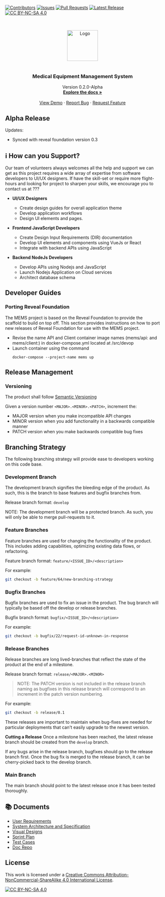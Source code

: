 <div id="top"></div>


[![Contributors][contributors-shield]][contributors-url]
[![Issues][issues-shield]][issues-url]
[![Pull Requests][pr-shield]][pr-url]
[![Latest Release][release-shield]][release-url]
[![CC BY-NC-SA 4.0][cc-by-nc-sa-shield]][cc-by-nc-sa]

<!-- PROJECT LOGO -->
<br />
<br />
<div align="center">
  <a href="https://github.com/github_username/repo_name">
    <img src= "https://user-images.githubusercontent.com/8020014/198841940-ea0dacf5-b8ab-4dce-a629-74443cdb5f86.svg" alt="Logo" height="100">
  </a>
<br />
<br />
<h3 align="center">Medical Equipment Management System</h3>

  <p align="center">
    Version 0.2.0-Alpha
    <br />
    <a href="https://github.com/github_username/repo_name"><strong>Explore the docs »</strong></a>
    <br />
    <br />
    <a href="https://github.com/github_username/repo_name">View Demo</a>
    ·
    <a href="https://github.com/github_username/repo_name/issues">Report Bug</a>
    ·
    <a href="https://github.com/github_username/repo_name/issues">Request Feature</a>
  </p>
</div>

## Alpha Release
Updates:

  - Synced with reveal foundation version 0.3



## ℹ️ How can you Support?
Our team of volunteers always welcomes all the help and support we can get as this project requires a wide array of expertise from software developers to UI/UX designers. If have the skill-set or require more flight-hours and looking for project to sharpen your skills, we encourage you to contact us at ???

* **UI/UX Designers**
  - Create design guides for overall application theme
  - Develop application workflows
  - Design UI elements and pages.
 
* **Frontend JavaScript Developers**
  - Create Design Input Requirements (DIR) documentation
  - Develop UI elements and components using VueJs or React
  - Integrate with backend APIs using JavaScript

* **Backend NodeJs Developers**
  - Develop APIs using Nodejs and JavaScript
  - Launch Nodejs Application on Cloud services
  - Architect database schema

## Developer Guides

### Porting Reveal Foundation
The MEMS project is based on the Reveal Foundation to provide the scaffold to build on top off. This section provides instructions on how to port new releases of Reveal Foundation for use with the MEMS project.

  - Revise the name API and Client container image names (mems/api: and mems/client:) in docker-compose.yml located at /src/devop
  - Launch container using the command 
    ```
    docker-compose --project-name mems up
    ```


## Release Management

### Versioning
The product shall follow [Semantic Versioning](https://semver.org/)

Given a version number `<MAJOR>.<MINOR>.<PATCH>`, increment the:
- MAJOR version when you make incompatible API changes
- MINOR version when you add functionality in a backwards compatible manner
- PATCH version when you make backwards compatible bug fixes


## Branching Strategy

The following branching strategy will provide ease to developers working on this code base.

### Development Branch
The development branch signifies the bleeding edge of the product. As such, this is the branch to base features and bugfix branches from.


Release branch format: `develop`

NOTE: The development branch will be a protected branch. As such, you will only be able to merge pull-requests to it.

### Feature Branches
Feature branches are used for changing the functionality of the product. This includes adding capabilities, optimizing existing data flows, or refactoring.

Feature branch format: `feature/<ISSUE_ID>/<description>`

For example:
```bash
git checkout -b feature/64/new-branching-strategy
```

### Bugfix Branches
Bugfix branches are used to fix an issue in the product. The bug branch will typically be based off the develop or release branches.

Bugfix branch format: `bugfix/<ISSUE_ID>/<description>`

For example:
```bash
git checkout -b bugfix/22/request-id-unknown-in-response
```

### Release Branches
Release branches are long lived-branches that reflect the state of the product at the end of a milestone.

Release branch format: `release/<MAJOR>.<MINOR>`

> NOTE: The PATCH version is not included in the release branch naming as bugfixes in this release branch will correspond to an increment in the patch version numbering.

For example:
```bash
git checkout -b release/0.1
```

These releases are important to maintain when bug-fixes are needed for particular deployments that can't easily upgrade to the newest version.

**Cutting a Release**
Once a milestone has been reached, the latest release branch should be created from the `develop` branch.

If any bugs arise in the release branch, bugfixes should go to the release branch first.
Once the bug fix is merged to the release branch, it can be cherry-picked back to the develop branch.

### Main Branch
The main branch should point to the latest release once it has been tested thoroughly.

## 📚 Documents
  - [User Requirements](https://1drv.ms/w/s!Aoyt_5MLLrQsi6hhpnkagfaawf1pcA?e=iVbRyr)
  - [System Architecture and Specification](https://1drv.ms/w/s!Aoyt_5MLLrQsi657RYs-5oKwFtDmcg?e=cIGSvS)
  - [Visual Designs](https://www.figma.com/file/3RZaloPTGo1Qe8rCp5Vv55/UI-Designs?node-id=0%3A1)
  - [Sprint Plan](https://1drv.ms/w/s!Aoyt_5MLLrQsi68zxO4M0fXzqS1hWg?e=FVPErk)
  - [Test Cases](https://1drv.ms/x/s!Aoyt_5MLLrQsi68Atdismmgw1tSr7g?e=knGDfZ)
  - [Doc Repo](https://1drv.ms/u/s!Aoyt_5MLLrQsi6hgaHG_8-McARe2UQ?e=BQGzPa)

## License

This work is licensed under a [Creative Commons Attribution-NonCommercial-ShareAlike 4.0 International License][cc-by-nc-sa].

[![CC BY-NC-SA 4.0][cc-by-nc-sa-image]][cc-by-nc-sa]
  
<!-- MARKDOWN LINKS & IMAGES -->
<!-- https://www.markdownguide.org/basic-syntax/#reference-style-links -->
[contributors-shield]: https://img.shields.io/github/contributors/Reveal-IQ/MEMS.svg?style=for-the-badge
[contributors-url]: https://github.com/Reveal-IQ/MEMS/graphs/contributors
[issues-shield]: https://img.shields.io/github/issues/Reveal-IQ/MEMS.svg?style=for-the-badge
[issues-url]: https://github.com/Reveal-IQ/MEMS/issues
[pr-shield]: https://img.shields.io/github/issues-pr/Reveal-IQ/MEMS.svg?style=for-the-badge
[pr-url]: https://github.com/Reveal-IQ/MEMS/pr
[release-shield]: https://img.shields.io/github/release/Reveal-IQ/MEMS.svg?display_name=tag&include_prereleases&style=for-the-badge
[release-url]: https://github.com/Reveal-IQ/MEMS/release
[cc-by-nc-sa]: http://creativecommons.org/licenses/by-nc-sa/4.0/
[cc-by-nc-sa-image]: https://licensebuttons.net/l/by-nc-sa/4.0/88x31.png
[cc-by-nc-sa-shield]: https://img.shields.io/badge/License-CC%20BY--NC--SA%204.0-lightgrey.svg?&style=for-the-badge
